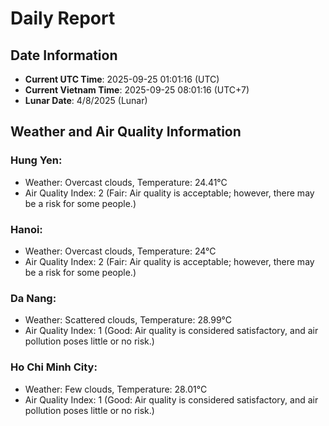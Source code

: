 # Daily Report
## Date Information
- **Current UTC Time**: 2025-09-25 01:01:16 (UTC)
- **Current Vietnam Time**: 2025-09-25 08:01:16 (UTC+7)
- **Lunar Date**: 4/8/2025 (Lunar)

## Weather and Air Quality Information

### Hung Yen:
- Weather: Overcast clouds, Temperature: 24.41°C
- Air Quality Index: 2 (Fair: Air quality is acceptable; however, there may be a risk for some people.)

### Hanoi:
- Weather: Overcast clouds, Temperature: 24°C
- Air Quality Index: 2 (Fair: Air quality is acceptable; however, there may be a risk for some people.)

### Da Nang:
- Weather: Scattered clouds, Temperature: 28.99°C
- Air Quality Index: 1 (Good: Air quality is considered satisfactory, and air pollution poses little or no risk.)

### Ho Chi Minh City:
- Weather: Few clouds, Temperature: 28.01°C
- Air Quality Index: 1 (Good: Air quality is considered satisfactory, and air pollution poses little or no risk.)
